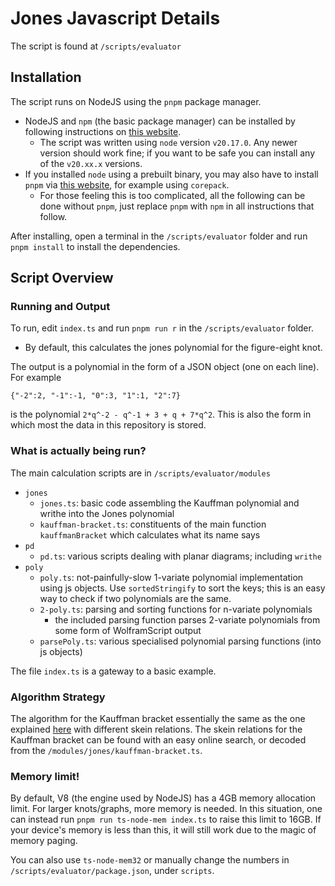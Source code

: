 # Jones Javascript Details

The script is found at `/scripts/evaluator`

## Installation

The script runs on NodeJS using the `pnpm` package manager.
- NodeJS and `npm` (the basic package manager) can be installed by following instructions on [this website](https://nodejs.org/en/download).
  - The script was written using `node` version `v20.17.0`. Any newer version should work fine; if you want to be safe you can install any of the `v20.xx.x` versions.
- If you installed `node` using a prebuilt binary, you may also have to install `pnpm` via [this website](https://pnpm.io/installation), for example using `corepack`.
  - For those feeling this is too complicated, all the following can be done without `pnpm`, just replace `pnpm` with `npm` in all instructions that follow.

After installing, open a terminal in the `/scripts/evaluator` folder and run `pnpm install` to install the dependencies.

## Script Overview

### Running and Output
To run, edit `index.ts` and run `pnpm run r` in the `/scripts/evaluator` folder.
- By default, this calculates the jones polynomial for the figure-eight knot.

The output is a polynomial in the form of a JSON object (one on each line). For example
```
{"-2":2, "-1":-1, "0":3, "1":1, "2":7}
```
is the polynomial `2*q^-2 - q^-1 + 3 + q + 7*q^2`. This is also the form in which most the data in this repository is stored.

### What is actually being run?
The main calculation scripts are in `/scripts/evaluator/modules`
- `jones`
  - `jones.ts`: basic code assembling the Kauffman polynomial and writhe into the Jones polynomial
  - `kauffman-bracket.ts`: constituents of the main function `kauffmanBracket` which calculates what its name says
- `pd`
  - `pd.ts`: various scripts dealing with planar diagrams; including `writhe`
- `poly`
  - `poly.ts`: not-painfully-slow 1-variate polynomial implementation using js objects. Use `sortedStringify` to sort the keys; this is an easy way to check if two polynomials are the same.
  - `2-poly.ts`: parsing and sorting functions for n-variate polynomials
    - the included parsing function parses 2-variate polynomials from some form of WolframScript output
  - `parsePoly.ts`: various specialised polynomial parsing functions (into js objects)

The file `index.ts` is a gateway to a basic example.

### Algorithm Strategy
The algorithm for the Kauffman bracket essentially the same as the one explained [here](https://github.com/dtubbenhauer/quantumdata/blob/main/md/javascript-script.md) with different skein relations.
The skein relations for the Kauffman bracket can be found with an easy online search, or decoded from the `/modules/jones/kauffman-bracket.ts`.

### Memory limit!
By default, V8 (the engine used by NodeJS) has a 4GB memory allocation limit. For larger knots/graphs, more memory is needed.
In this situation, one can instead run `pnpm run ts-node-mem index.ts` to raise this limit to 16GB. If your device's memory is less than this, it will still work due to the magic of memory paging.

You can also use `ts-node-mem32` or manually change the numbers in `/scripts/evaluator/package.json`, under `scripts`.

